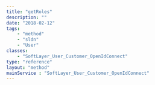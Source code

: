 ```yaml
---
title: "getRoles"
description: ""
date: "2018-02-12"
tags:
    - "method"
    - "sldn"
    - "User"
classes:
    - "SoftLayer_User_Customer_OpenIdConnect"
type: "reference"
layout: "method"
mainService : "SoftLayer_User_Customer_OpenIdConnect"
---
```


